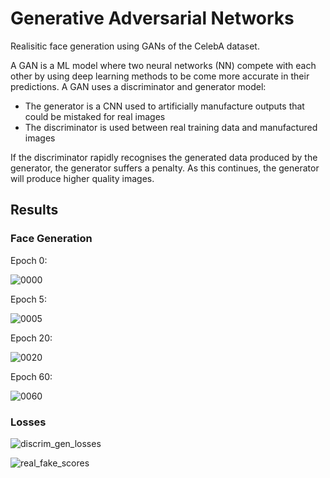 # Generative Adversarial Networks
Realisitic face generation using GANs of the CelebA dataset.

A GAN is a ML model where two neural networks (NN) compete with each other by using deep learning methods to be come more accurate in their predictions. A GAN uses a discriminator and generator model:
* The generator is a CNN used to artificially manufacture outputs that could be mistaked for real images
* The discriminator is used between real training data and manufactured images

If the discriminator rapidly recognises the generated data produced by the generator, the generator suffers a penalty. As this continues, the generator will produce higher quality images.

## Results

### Face Generation
Epoch 0:

![0000](https://github.com/ryanlederhose/comp3710/assets/112144274/4ff34ac7-1832-4263-95b6-423022d12996)

Epoch 5:

![0005](https://github.com/ryanlederhose/comp3710/assets/112144274/3c5647bb-0039-48a1-892a-5e177e24fe81)

Epoch 20:

![0020](https://github.com/ryanlederhose/comp3710/assets/112144274/e890065c-a360-49c2-bad1-89813fafc030)

Epoch 60:

![0060](https://github.com/ryanlederhose/comp3710/assets/112144274/e57baef6-4d98-40ac-b8af-c37acf19ed8b)

### Losses
![discrim_gen_losses](https://github.com/ryanlederhose/comp3710/assets/112144274/2d15990c-ed08-4bf0-a7d6-39535f4dc15e)

![real_fake_scores](https://github.com/ryanlederhose/comp3710/assets/112144274/a3cceb59-7135-4081-bd53-f13f92e03b19)

